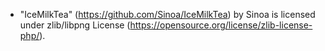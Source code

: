 - "IceMilkTea" (https://github.com/Sinoa/IceMilkTea) by Sinoa is  licensed under zlib/libpng License (https://opensource.org/license/zlib-license-php/).